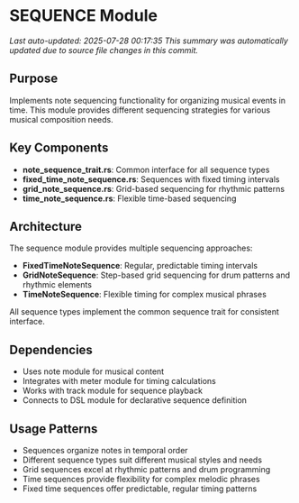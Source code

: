 # SEQUENCE Module
*Last auto-updated: 2025-07-28 00:17:35*
*This summary was automatically updated due to source file changes in this commit.*


## Purpose
Implements note sequencing functionality for organizing musical events in time. This module provides different sequencing strategies for various musical composition needs.

## Key Components
- **note_sequence_trait.rs**: Common interface for all sequence types
- **fixed_time_note_sequence.rs**: Sequences with fixed timing intervals
- **grid_note_sequence.rs**: Grid-based sequencing for rhythmic patterns
- **time_note_sequence.rs**: Flexible time-based sequencing

## Architecture
The sequence module provides multiple sequencing approaches:
- **FixedTimeNoteSequence**: Regular, predictable timing intervals
- **GridNoteSequence**: Step-based grid sequencing for drum patterns and rhythmic elements
- **TimeNoteSequence**: Flexible timing for complex musical phrases

All sequence types implement the common sequence trait for consistent interface.

## Dependencies
- Uses note module for musical content
- Integrates with meter module for timing calculations
- Works with track module for sequence playback
- Connects to DSL module for declarative sequence definition

## Usage Patterns
- Sequences organize notes in temporal order
- Different sequence types suit different musical styles and needs
- Grid sequences excel at rhythmic patterns and drum programming
- Time sequences provide flexibility for complex melodic phrases
- Fixed time sequences offer predictable, regular timing patterns